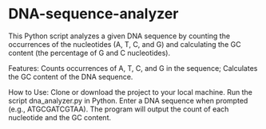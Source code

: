# DNA-sequence-analyzer
This Python script analyzes a given DNA sequence by counting the occurrences of the nucleotides (A, T, C, and G) and calculating the GC content (the percentage of G and C nucleotides).

Features:
  Counts occurrences of A, T, C, and G in the sequence; Calculates the GC content of the DNA sequence.

How to Use: 
  Clone or download the project to your local machine.
  Run the script dna_analyzer.py in Python.
  Enter a DNA sequence when prompted (e.g., ATGCGATCGTAA).
  The program will output the count of each nucleotide and the GC content.
